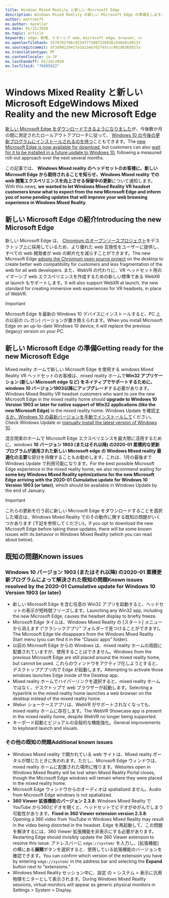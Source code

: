 ```yaml
---
title: Windows Mixed Reality と新しい Microsoft Edge
description: Windows Mixed Reality の新しい Microsoft Edge の準備をします。 予想される変更、検索対象の更新、および既知の問題が含まれます。
author: mattzmsft
ms.author: mazeller
ms.date: 01/15/2020
ms.topic: article
keywords: edge、新規、イマーシブ web、microsoft edge、browser、vr
ms.openlocfilehash: 2576762786c9234377308f226036c830e01d9133
ms.sourcegitcommit: d73d9012941fa1b13eb7d2f45ccc481d6365827a
ms.translationtype: MT
ms.contentlocale: ja-JP
ms.lasthandoff: 01/29/2020
ms.locfileid: "76885622"
---
```

# <a name="windows-mixed-reality-and-the-new-microsoft-edge"></a><span data-ttu-id="81c62-105">Windows Mixed Reality と新しい Microsoft Edge</span><span class="sxs-lookup"><span data-stu-id="81c62-105">Windows Mixed Reality and the new Microsoft Edge</span></span>

<span data-ttu-id="81c62-106">[新しい Microsoft Edge をダウンロードできるようになりました](https://blogs.windows.com/windowsexperience/?p=173496)が、今後数か月の間に測定されたロールアウトアプローチに従って、 [Windows 10 の今後の更新プログラムにインストールされるのを待つ](https://blogs.windows.com/msedgedev/2020/01/15/upgrading-new-microsoft-edge-79-chromium/)こともできます。</span><span class="sxs-lookup"><span data-stu-id="81c62-106">The [new Microsoft Edge is now available for download](https://blogs.windows.com/windowsexperience/?p=173496), but customers can also [wait for it to be installed in a future update to Windows 10](https://blogs.windows.com/msedgedev/2020/01/15/upgrading-new-microsoft-edge-79-chromium/), following a measured roll-out approach over the next several months.</span></span> 

<span data-ttu-id="81c62-107">この記事では、 **Windows Mixed reality のヘッドセットのお客様に、新しい Microsoft Edge から期待されることを知らせ、Windows Mixed reality での web 閲覧エクスペリエンスを向上させる保留中の更新**について通知します。</span><span class="sxs-lookup"><span data-stu-id="81c62-107">With this news, **we wanted to let Windows Mixed Reality VR headset customers know what to expect from the new Microsoft Edge and inform you of some pending updates that will improve your web browsing experience in Windows Mixed Reality**.</span></span>

## <a name="introducing-the-new-microsoft-edge"></a><span data-ttu-id="81c62-108">新しい Microsoft Edge の紹介</span><span class="sxs-lookup"><span data-stu-id="81c62-108">Introducing the new Microsoft Edge</span></span>

<span data-ttu-id="81c62-109">新しい Microsoft Edge は、 [Chromium のオープンソースプロジェクト](https://blogs.windows.com/windowsexperience/2018/12/06/microsoft-edge-making-the-web-better-through-more-open-source-collaboration/)をデスクトップ上に採用しているため、より優れた web 互換性をユーザーに提供し、すべての web 開発者が web の断片化を減らすことができます。</span><span class="sxs-lookup"><span data-stu-id="81c62-109">The new Microsoft Edge [adopts the Chromium open source project](https://blogs.windows.com/windowsexperience/2018/12/06/microsoft-edge-making-the-web-better-through-more-open-source-collaboration/) on the desktop to create better web compatibility for customers and less fragmentation of the web for all web developers.</span></span> <span data-ttu-id="81c62-110">また、WebVR の代わりに、VR ヘッドセット用のイマーシブ web エクスペリエンスを作成するための新しい標準である WebXR at launch もサポートします。</span><span class="sxs-lookup"><span data-stu-id="81c62-110">It will also support WebXR at launch, the new standard for creating immersive web experiences for VR headsets, in place of WebVR.</span></span>

>[!IMPORTANT]
><span data-ttu-id="81c62-111">Microsoft Edge を最新の Windows 10 デバイスにインストールすると、PC 上の以前の (レガシ) バージョンが置き換えられます。</span><span class="sxs-lookup"><span data-stu-id="81c62-111">When you install Microsoft Edge on an up-to-date Windows 10 device, it will replace the previous (legacy) version on your PC.</span></span>

## <a name="getting-ready-for-the-new-microsoft-edge"></a><span data-ttu-id="81c62-112">新しい Microsoft Edge の準備</span><span class="sxs-lookup"><span data-stu-id="81c62-112">Getting ready for the new Microsoft Edge</span></span>

<span data-ttu-id="81c62-113">Mixed reality ホームで新しい Microsoft Edge を使用する windows Mixed Reality VR ヘッドセットのお客様は、mixed reality ホームで**Win32 アプリケーション (新しい Microsoft edge など) をネイティブでサポートするために、windows 10 バージョン1903以降にアップグレード**する必要があります。</span><span class="sxs-lookup"><span data-stu-id="81c62-113">Windows Mixed Reality VR headset customers who want to use the new Microsoft Edge in the mixed reality home should **upgrade to Windows 10 Version 1903 or later for native support of Win32 applications (like the new Microsoft Edge)** in the mixed reality home.</span></span> <span data-ttu-id="81c62-114">Windows Update を確認[するか、Windows 10 の最新バージョンを手動でインストールして](https://www.microsoft.com/en-us/software-download/windows10)ください。</span><span class="sxs-lookup"><span data-stu-id="81c62-114">Check Windows Update or [manually install the latest version of Windows 10](https://www.microsoft.com/en-us/software-download/windows10).</span></span>

<span data-ttu-id="81c62-115">混合現実のホームで Microsoft Edge エクスペリエンスを最大限に活用するために、windows **10 バージョン 1903 (またはそれ以降) の2020-01 累積的な更新プログラムが適用された新しい Microsoft edge の Windows Mixed reality 最適化の主要**な部分を待機することもお勧めします。これは、1月の最後まで Windows Update で利用可能になります。</span><span class="sxs-lookup"><span data-stu-id="81c62-115">For the best possible Microsoft Edge experience in the mixed reality home, we also recommend waiting for **some key Windows Mixed Reality optimizations for the new Microsoft Edge arriving with the 2020-01 Cumulative update for Windows 10 Version 1903 (or later)**, which should be available in Windows Update by the end of January.</span></span>

>[!IMPORTANT]
><span data-ttu-id="81c62-116">これらの更新を行う前に新しい Microsoft Edge をダウンロードすることを選択した場合は、Windows Mixed Reality でのその動作に関する既知の問題がいくつかあります (下記を参照してください)。</span><span class="sxs-lookup"><span data-stu-id="81c62-116">If you opt to download the new Microsoft Edge before taking these updates, there will be some known issues with its behavior in Windows Mixed Reality (which you can read about below).</span></span>

## <a name="known-issues"></a><span data-ttu-id="81c62-117">既知の問題</span><span class="sxs-lookup"><span data-stu-id="81c62-117">Known issues</span></span>

### <a name="known-issues-resolved-by-the-2020-01-cumulative-update-for-windows-10-version-1903-or-later"></a><span data-ttu-id="81c62-118">Windows 10 バージョン 1903 (またはそれ以降) の2020-01 累積更新プログラムによって解決された既知の問題</span><span class="sxs-lookup"><span data-stu-id="81c62-118">Known issues resolved by the 2020-01 Cumulative update for Windows 10 Version 1903 (or later)</span></span>

- <span data-ttu-id="81c62-119">新しい Microsoft Edge を含む任意の Win32 アプリを起動すると、ヘッドセットの表示が短時間フリーズします。</span><span class="sxs-lookup"><span data-stu-id="81c62-119">Launching any Win32 app, including the new Microsoft Edge, causes the headset display to briefly freeze.</span></span>
- <span data-ttu-id="81c62-120">Microsoft Edge タイルは、Windows Mixed Reality の [スタート] メニューから消えます ("クラシックアプリ" フォルダーで見つけることができます)。</span><span class="sxs-lookup"><span data-stu-id="81c62-120">The Microsoft Edge tile disappears from the Windows Mixed Reality Start menu (you can find it in the “Classic apps” folder).</span></span>
- <span data-ttu-id="81c62-121">以前の Microsoft Edge からの Windows は、mixed reality ホームの周囲に配置されていますが、使用することはできません。</span><span class="sxs-lookup"><span data-stu-id="81c62-121">Windows from the previous Microsoft Edge are still placed around the mixed reality home, but cannot be used.</span></span> <span data-ttu-id="81c62-122">これらのウィンドウをアクティブ化しようとすると、デスクトップアプリ内で Edge が起動します。</span><span class="sxs-lookup"><span data-stu-id="81c62-122">Attempting to activate those windows launches Edge inside of the Desktop app.</span></span>
- <span data-ttu-id="81c62-123">Mixed reality ホームでハイパーリンクを選択すると、mixed reality ホームではなく、デスクトップで web ブラウザーが起動します。</span><span class="sxs-lookup"><span data-stu-id="81c62-123">Selecting a hyperlink in the mixed reality home launches a web browser on the desktop instead of the mixed reality home.</span></span>
- <span data-ttu-id="81c62-124">Webvr ショーケースアプリは、WebVR がサポートされなくなっても、mixed reality ホームに存在します。</span><span class="sxs-lookup"><span data-stu-id="81c62-124">The WebVR Showcase app is present in the mixed reality home, despite WebVR no longer being supported.</span></span>
- <span data-ttu-id="81c62-125">キーボード起動とビジュアルの全般的な機能強化。</span><span class="sxs-lookup"><span data-stu-id="81c62-125">General improvements to keyboard launch and visuals.</span></span>

### <a name="additional-known-issues"></a><span data-ttu-id="81c62-126">その他の既知の問題</span><span class="sxs-lookup"><span data-stu-id="81c62-126">Additional known issues</span></span>

-   <span data-ttu-id="81c62-127">Windows Mixed reality で開かれている web サイトは、Mixed reality ポータルが閉じたときに失われます。ただし、Microsoft Edge ウィンドウは、mixed reality ホームに配置された場所に残ります。</span><span class="sxs-lookup"><span data-stu-id="81c62-127">Websites open in Windows Mixed Reality will be lost when Mixed Reality Portal closes, though the Microsoft Edge windows will remain where they were placed in the mixed reality home.</span></span>
-   <span data-ttu-id="81c62-128">Microsoft Edge ウィンドウからのオーディオは spatialized ません。</span><span class="sxs-lookup"><span data-stu-id="81c62-128">Audio from Microsoft Edge windows is not spatialized.</span></span>
-   <span data-ttu-id="81c62-129">**360 Viewer 拡張機能のバージョン 2.3.8**: Windows Mixed Reality で YouTube から360ビデオを開くと、ヘッドセットでビデオがゆがんでしまう可能性があります。</span><span class="sxs-lookup"><span data-stu-id="81c62-129">**Fixed in 360 Viewer extension version 2.3.8**: Opening a 360 video from YouTube in Windows Mixed Reality may result in the video being distorted in the headset.</span></span> <span data-ttu-id="81c62-130">Edge を再起動して、この問題を解決するには、360 Viewer 拡張機能を非表示にする必要があります。</span><span class="sxs-lookup"><span data-stu-id="81c62-130">Restarting Edge should invisibly update the 360 Viewer extension to resolve this issue.</span></span> <span data-ttu-id="81c62-131">アドレスバーに `edge://system/` を入力し、[拡張機能] の横にある**展開**ボタンを選択すると、使用している拡張機能のバージョンを確認できます。</span><span class="sxs-lookup"><span data-stu-id="81c62-131">You can confirm which version of the extension you have by entering `edge://system/` in the address bar and selecting the **Expand** button next to "extensions."</span></span>
-   <span data-ttu-id="81c62-132">Windows Mixed Reality セッション中に、設定 の > システム > 表示に汎用物理モニターとして表示されます。</span><span class="sxs-lookup"><span data-stu-id="81c62-132">During Windows Mixed Reality sessions, virtual monitors will appear as generic physical monitors in Settings > System > Display.</span></span>



